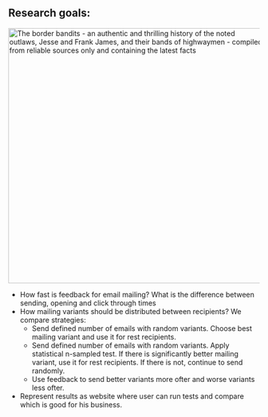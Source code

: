 <h2>
  Research goals:
</h2>
<img width="512" alt="The border bandits - an authentic and thrilling history of the noted outlaws, Jesse and Frank James, and their bands of highwaymen - compiled from reliable sources only and containing the latest facts" src="https://upload.wikimedia.org/wikipedia/commons/thumb/7/73/The_border_bandits_-_an_authentic_and_thrilling_history_of_the_noted_outlaws%2C_Jesse_and_Frank_James%2C_and_their_bands_of_highwaymen_-_compiled_from_reliable_sources_only_and_containing_the_latest_facts_%2814760073106%29.jpg/512px-thumbnail.jpg">
<ul>
  <li><emph>How fast is feedback for email mailing?</emph> What is the difference between sending, opening and click through times</li>
  <li>
    How mailing variants should be distributed between recipients? We compare strategies:
    <ul>
      <li>Send defined number of emails with random variants.
      Choose best mailing variant and use it for rest recipients.</li>
      <li>Send defined number of emails with random variants.
      Apply statistical n-sampled test.
      If there is significantly better mailing variant, use it for rest recipients.
      If there is not, continue to send randomly.</li>
      <li>Use feedback to send better variants more ofter and worse variants less ofter.</li>
      </ul>
    </li>
 <li>Represent results as website where user can run tests and compare which is good for his business.</li>
</ul>
<div>
  <script src="https://code.highcharts.com/highcharts.js"></script>
  <script src="https://code.highcharts.com/modules/exporting.js"></script>
  <script src="https://code.highcharts.com/modules/export-data.js"></script>
  <script src="js/chart.js"></script>
</div>
